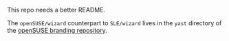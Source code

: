 This repo needs a better README.

The `openSUSE/wizard` counterpart to `SLE/wizard` lives
in the `yast` directory of the [openSUSE branding repository][branding].

[branding]: https://github.com/openSUSE/branding/
